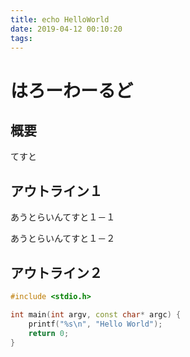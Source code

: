 ```yaml
---
title: echo HelloWorld
date: 2019-04-12 00:10:20
tags:
---
```


# はろーわーるど

## 概要

てすと

## アウトライン１

あうとらいんてすと１－１

あうとらいんてすと１－２

## アウトライン２

```cpp : main.c
#include <stdio.h>

int main(int argv, const char* argc) {
    printf("%s\n", "Hello World");
    return 0;
}
```
